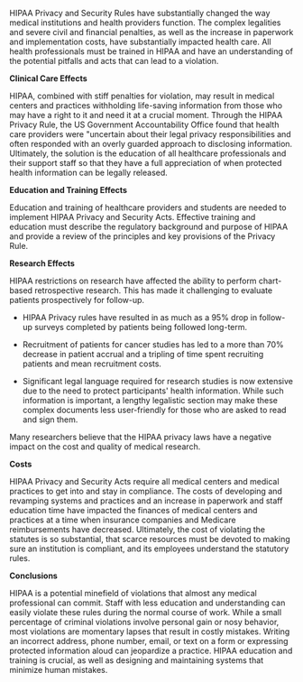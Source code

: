 HIPAA Privacy and Security Rules have substantially changed the way medical institutions and health providers function. The complex legalities and severe civil and financial penalties, as well as the increase in paperwork and implementation costs, have substantially impacted health care. All health professionals must be trained in HIPAA and have an understanding of the potential pitfalls and acts that can lead to a violation.

**Clinical Care Effects**

HIPAA, combined with stiff penalties for violation, may result in medical centers and practices withholding life-saving information from those who may have a right to it and need it at a crucial moment. Through the HIPAA Privacy Rule, the US Government Accountability Office found that health care providers were "uncertain about their legal privacy responsibilities and often responded with an overly guarded approach to disclosing information. Ultimately, the solution is the education of all healthcare professionals and their support staff so that they have a full appreciation of when protected health information can be legally released.

**Education and Training Effects**

Education and training of healthcare providers and students are needed to implement HIPAA Privacy and Security Acts. Effective training and education must describe the regulatory background and purpose of HIPAA and provide a review of the principles and key provisions of the Privacy Rule.

**Research Effects**

HIPAA restrictions on research have affected the ability to perform chart-based retrospective research. This has made it challenging to evaluate patients prospectively for follow-up.

- HIPAA Privacy rules have resulted in as much as a 95% drop in follow-up surveys completed by patients being followed long-term.

- Recruitment of patients for cancer studies has led to a more than 70% decrease in patient accrual and a tripling of time spent recruiting patients and mean recruitment costs.

- Significant legal language required for research studies is now extensive due to the need to protect participants' health information. While such information is important, a lengthy legalistic section may make these complex documents less user-friendly for those who are asked to read and sign them.

Many researchers believe that the HIPAA privacy laws have a negative impact on the cost and quality of medical research.

**Costs**

HIPAA Privacy and Security Acts require all medical centers and medical practices to get into and stay in compliance. The costs of developing and revamping systems and practices and an increase in paperwork and staff education time have impacted the finances of medical centers and practices at a time when insurance companies and Medicare reimbursements have decreased. Ultimately, the cost of violating the statutes is so substantial, that scarce resources must be devoted to making sure an institution is compliant, and its employees understand the statutory rules.

**Conclusions**

HIPAA is a potential minefield of violations that almost any medical professional can commit. Staff with less education and understanding can easily violate these rules during the normal course of work. While a small percentage of criminal violations involve personal gain or nosy behavior, most violations are momentary lapses that result in costly mistakes. Writing an incorrect address, phone number, email, or text on a form or expressing protected information aloud can jeopardize a practice. HIPAA education and training is crucial, as well as designing and maintaining systems that minimize human mistakes.